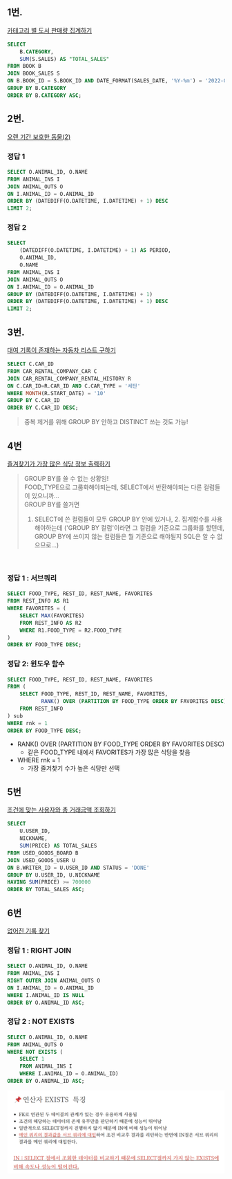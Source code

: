 ## 1번.
[카테고리 별 도서 판매량 집계하기](https://school.programmers.co.kr/learn/courses/30/lessons/144855)

```SQL
SELECT
    B.CATEGORY,
    SUM(S.SALES) AS "TOTAL_SALES"
FROM BOOK B
JOIN BOOK_SALES S
ON B.BOOK_ID = S.BOOK_ID AND DATE_FORMAT(SALES_DATE, '%Y-%m') = '2022-01'
GROUP BY B.CATEGORY
ORDER BY B.CATEGORY ASC;
```


## 2번.
[오랜 기간 보호한 동물(2)](https://school.programmers.co.kr/learn/courses/30/lessons/59411)


### 정답 1
```SQL
SELECT O.ANIMAL_ID, O.NAME
FROM ANIMAL_INS I
JOIN ANIMAL_OUTS O
ON I.ANIMAL_ID = O.ANIMAL_ID
ORDER BY (DATEDIFF(O.DATETIME, I.DATETIME) + 1) DESC
LIMIT 2;
```

### 정답 2
```SQL
SELECT
    (DATEDIFF(O.DATETIME, I.DATETIME) + 1) AS PERIOD,
    O.ANIMAL_ID,
    O.NAME
FROM ANIMAL_INS I
JOIN ANIMAL_OUTS O
ON I.ANIMAL_ID = O.ANIMAL_ID
GROUP BY (DATEDIFF(O.DATETIME, I.DATETIME) + 1)
ORDER BY (DATEDIFF(O.DATETIME, I.DATETIME) + 1) DESC
LIMIT 2;
```


## 3번.
[대여 기록이 존재하는 자동차 리스트 구하기](https://school.programmers.co.kr/learn/courses/30/lessons/157341)


```SQL
SELECT C.CAR_ID
FROM CAR_RENTAL_COMPANY_CAR C
JOIN CAR_RENTAL_COMPANY_RENTAL_HISTORY R
ON C.CAR_ID=R.CAR_ID AND C.CAR_TYPE = '세단'
WHERE MONTH(R.START_DATE) = '10'
GROUP BY C.CAR_ID
ORDER BY C.CAR_ID DESC;
```
> 중복 제거를 위해 GROUP BY 안하고 DISTINCT 쓰는 것도 가능!


## 4번
[즐겨찾기가 가장 많은 식당 정보 출력하기](https://school.programmers.co.kr/learn/courses/30/lessons/131123)

> GROUP BY를 쓸 수 없는 상황임!<BR/> 
FOOD_TYPE으로 그룹화해야되는데, SELECT에서 반환해야되는 다른 컬럼들이 있으니까...<BR/>
GROUP BY를 쓸거면 
> 1. SELECT에 쓴 컬럼들이 모두 GROUP BY 안에 있거나, 2. 집계함수를 사용해야하는데 ('GROUP BY 컬럼'이라면 그 컬럼을 기준으로 그룹화를 할텐데, GROUP BY에 쓰이지 않는 컬럼들은 뭘 기준으로 해야될지 SQL은 알 수 없으므로...)

<BR/>


### 정답 1 : 서브쿼리
```SQL
SELECT FOOD_TYPE, REST_ID, REST_NAME, FAVORITES
FROM REST_INFO AS R1
WHERE FAVORITES = (
    SELECT MAX(FAVORITES) 
    FROM REST_INFO AS R2 
    WHERE R1.FOOD_TYPE = R2.FOOD_TYPE
)
ORDER BY FOOD_TYPE DESC;
```

### 정답 2: 윈도우 함수
```SQL
SELECT FOOD_TYPE, REST_ID, REST_NAME, FAVORITES
FROM (
    SELECT FOOD_TYPE, REST_ID, REST_NAME, FAVORITES,
           RANK() OVER (PARTITION BY FOOD_TYPE ORDER BY FAVORITES DESC) AS rnk
    FROM REST_INFO
) sub
WHERE rnk = 1
ORDER BY FOOD_TYPE DESC;
```

- RANK() OVER (PARTITION BY FOOD_TYPE ORDER BY FAVORITES DESC)
    - 같은 FOOD_TYPE 내에서 FAVORITES가 가장 많은 식당을 찾음
- WHERE rnk = 1
    - 가장 즐겨찾기 수가 높은 식당만 선택



## 5번
[조건에 맞는 사용자와 총 거래금액 조회하기](https://school.programmers.co.kr/learn/courses/30/lessons/164668)

```SQL
SELECT
    U.USER_ID,
    NICKNAME,
    SUM(PRICE) AS TOTAL_SALES
FROM USED_GOODS_BOARD B
JOIN USED_GOODS_USER U
ON B.WRITER_ID = U.USER_ID AND STATUS = 'DONE'
GROUP BY U.USER_ID, U.NICKNAME
HAVING SUM(PRICE) >= 700000
ORDER BY TOTAL_SALES ASC;
```


## 6번
[없어진 기록 찾기](https://school.programmers.co.kr/learn/courses/30/lessons/59042)

### 정답 1 : RIGHT JOIN
```SQL
SELECT O.ANIMAL_ID, O.NAME
FROM ANIMAL_INS I
RIGHT OUTER JOIN ANIMAL_OUTS O
ON I.ANIMAL_ID = O.ANIMAL_ID
WHERE I.ANIMAL_ID IS NULL 
ORDER BY O.ANIMAL_ID ASC;
```


### 정답 2 : NOT EXISTS
```SQL
SELECT O.ANIMAL_ID, O.NAME
FROM ANIMAL_OUTS O
WHERE NOT EXISTS (
    SELECT 1
    FROM ANIMAL_INS I
    WHERE I.ANIMAL_ID = O.ANIMAL_ID)
ORDER BY O.ANIMAL_ID ASC;
```

![SQL11](./image/SQL11.png)